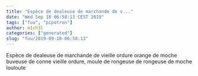 ```yaml
---
title: "Espèce de dealeuse de marchande de v..."
date: "Wed Sep 18 06:58:13 CEST 2019"
tags: ["fuu", "pipotron"]
author: m1ch3l
categories: ["generated"]
slug: "fuu/2019-09-18-06:58:13"
---
```


Espèce de dealeuse de marchande de vieille ordure orange de moche buveuse de conne vieille ordure, moule de rongeuse de rongeuse de moche louloute
